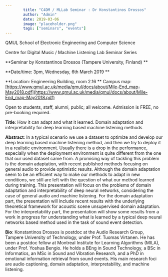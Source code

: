 ```yaml
---
        title: "C4DM / MLLab Seminar : Dr Konstantinos Drossos"
        author: "Admin"
        date: 2019-03-06
        image: "placeholder.png"
        tags: ["seminars", "events"]
---
```


QMUL School of Electronic Engineering and Computer Science

Centre for Digital Music / Machine Listening Lab Seminar Series

**Seminar by Konstantinos Drossos (Tampere University, Finland) **

**Date/time: 3pm, Wednesday, 6th March 2019 **

**Location: Engineering Building, room 2.16 **
Campus map: [https://www.qmul.ac.uk/media/qmul/docs/about/Mile-End_map-May2018.pdf](https://www.qmul.ac.uk/media/qmul/docs/about/Mile-End_map-May2018.pdf)

Open to students, staff, alumni, public; all welcome.
Admission is FREE, no pre-booking required.

<b>Title</b>: How it can adapt and what it learned. Domain adaptation and interpretability for deep learning based machine listening methods

<b>Abstract</b>:
In a typical scenario we use a dataset to optimize and develop our deep learning based machine listening method, and then we try to deploy it in a realistic environment. Usually there is a drop in the performance, especially when the deployment environment is quite different from the one that our used dataset came from. A promising way of tackling this problem is the domain adaptation, with recent published methods focusing on general audio to provide optimistic results. Although the domain adaptation seem to be an efficient way to make our methods to adapt in new conditions, we still are left with the question of what our method learned during training. This presentation will focus on the problems of domain adaptation and interpretability of deep neural networks, considering the case of general audio and machine listening. For the domain adaptation part, the presentation will include recent results with the underlying theoretical framework for acoustic scene unsupervised domain adaptation. For the interpretability part, the presentation will show some results from a work in progress for understanding what is learned by a typical deep neural networks based method used in the task of sound event detection.

<b>Bio</b>:
Konstantinos Drossos is postdoc at the Audio Research Group, Tampere University of Technology, under Prof. Tuomas Virtanen. He has been a postdoc fellow at Montreal Institute for Learning Algorithms (MILA), under Prof. Yoshua Bengio. He holds a BEng in Sound Technology, a BSc in Informatics, an MSc in Sound and Vibration Research, and a PhD in emotional information retrieval from sound events. His main research foci are audio captioning, domain adaptation, interpretability, and machine listening.
